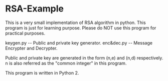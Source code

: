 # RSA-Example
This is a very small implementation of RSA algorithm in python. This program is just for learning purpose. 
Please do NOT use this program for practical purposes.

keygen.py -- Public and private key generator.
enc&dec.py -- Message Encrypter and Decrypter.

Public and private key are generated in the form (n,e) and (n,d) respectively. 
n is also referred as the "common integer" in this program.

This program is written in Python 2.
